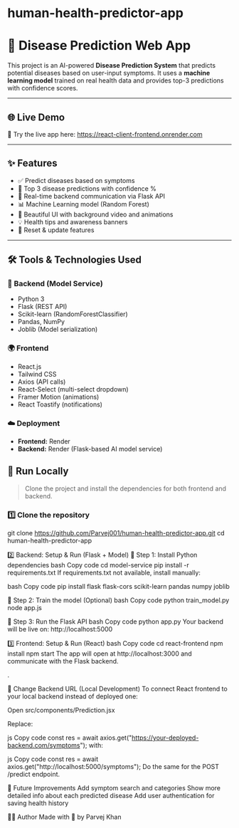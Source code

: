 # human-health-predictor-app

# 🧠 Disease Prediction Web App

This project is an AI-powered **Disease Prediction System** that predicts potential diseases based on user-input symptoms. It uses a **machine learning model** trained on real health data and provides top-3 predictions with confidence scores.

---

## 🌐 Live Demo

🚀 Try the live app here: https://react-client-frontend.onrender.com

---

## ✨ Features

- ✅ Predict diseases based on symptoms
- 🎯 Top 3 disease predictions with confidence %
- 💬 Real-time backend communication via Flask API
- 📊 Machine Learning model (Random Forest)
- 🎥 Beautiful UI with background video and animations
- 💡 Health tips and awareness banners
- 🔄 Reset & update features

---

## 🛠️ Tools & Technologies Used

### 🤖 Backend (Model Service)
- Python 3
- Flask (REST API)
- Scikit-learn (RandomForestClassifier)
- Pandas, NumPy
- Joblib (Model serialization)

### 🌍 Frontend
- React.js
- Tailwind CSS
- Axios (API calls)
- React-Select (multi-select dropdown)
- Framer Motion (animations)
- React Toastify (notifications)

### ☁️ Deployment
- **Frontend:** Render
- **Backend:** Render (Flask-based AI model service)

## 🧪 Run Locally

> Clone the project and install the dependencies for both frontend and backend.

### 1️⃣ Clone the repository
git clone https://github.com/Parvej001/human-health-predictor-app.git
cd human-health-predictor-app

2️⃣ Backend: Setup & Run (Flask + Model)
🔹 Step 1: Install Python dependencies
bash
Copy code
cd model-service
pip install -r requirements.txt
If requirements.txt not available, install manually:

bash
Copy code
pip install flask flask-cors scikit-learn pandas numpy joblib

🔹 Step 2: Train the model (Optional)
bash
Copy code
python train_model.py
node app.js

🔹 Step 3: Run the Flask API
bash
Copy code
python app.py
Your backend will be live on: http://localhost:5000

3️⃣ Frontend: Setup & Run (React)
bash
Copy code
cd react-frontend
npm install
npm start
The app will open at http://localhost:3000 and communicate with the Flask backend.

.

🔄 Change Backend URL (Local Development)
To connect React frontend to your local backend instead of deployed one:

Open src/components/Prediction.jsx

Replace:

js
Copy code
const res = await axios.get("https://your-deployed-backend.com/symptoms");
with:

js
Copy code
const res = await axios.get("http://localhost:5000/symptoms");
Do the same for the POST /predict endpoint.

📌 Future Improvements
Add symptom search and categories
Show more detailed info about each predicted disease
Add user authentication for saving health history

👨‍💻 Author
Made with 💙 by Parvej Khan
